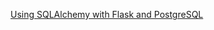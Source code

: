 [Using SQLAlchemy with Flask and PostgreSQL](https://stackabuse.com/using-sqlalchemy-with-flask-and-postgresql)
